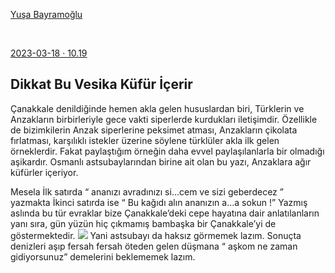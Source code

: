 <link href="https://x361x3ch.github.io/list/style.css" rel="stylesheet">

<div class=kaynak>

<a class="kaynak" href="https://twitter.com/yusabayrm/">Yuşa Bayramoğlu</a>

<br/>

<a class="kaynak" href="https://twitter.com/i/status/1636990629363216385" >2023-03-18 · 10.19</a>

</div>


## Dikkat Bu Vesika Küfür İçerir  
Çanakkale denildiğinde hemen akla gelen hususlardan biri, Türklerin ve Anzakların birbirleriyle gece vakti siperlerde kurdukları iletişimdir. Özellikle de bizimkilerin Anzak siperlerine peksimet atması, Anzakların çikolata fırlatması, <!-- https://twitter.com/i/status/1636990887216525312 --> karşılıklı istekler üzerine söylene türklüler akla ilk gelen örneklerdir. Fakat paylaştığım örneğin daha evvel paylaşılanlarla bir olmadığı aşikardır. Osmanlı astsubaylarından birine ait olan bu yazı, Anzaklara ağır küfürler içeriyor.

<!-- https://twitter.com/i/status/1636991070956388353 -->

Mesela İlk satırda “ ananızı avradınızı si...cem ve sizi geberdecez ” yazmakta İkinci satırda ise “ Bu kağıdı alın ananızın a...a sokun !” Yazmış aslında bu tür evraklar bize Çanakkale’deki cepe hayatına dair anlatılanların yanı sıra, <!-- https://twitter.com/i/status/1636991681462509569 --> gün yüzün hiç çıkmamış bambaşka bir Çanakkale’yi de göstermektedir. ![](https://pbs.twimg.com/media/FrfCTFhWIAEg8MO.jpg) Yani astsubayı da haksız görmemek lazım. Sonuçta denizleri aşıp fersah fersah öteden gelen düşmana “ aşkom ne zaman gidiyorsunuz” demelerini beklememek lazım.